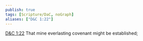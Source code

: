 ```yaml
---
publish: true
tags: [Scripture/DaC, noGraph]
aliases: ["D&C 1:22"]
---
```

[D&C 1:22](https://churchofjesuschrist.org/study/scriptures/dc-testament/dc/1?lang=eng&id=p22#p22) That mine everlasting covenant might be established;
